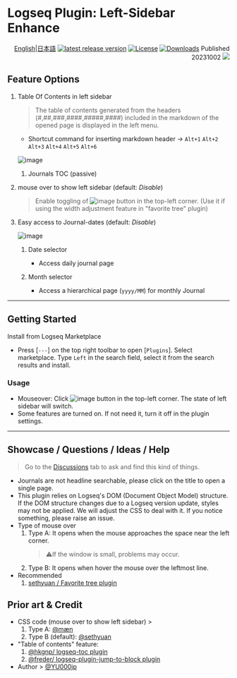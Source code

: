 # Logseq Plugin: Left-Sidebar Enhance

<div align="right">
 
[English](https://github.com/YU000jp/logseq-plugin-left-sidebar-enhance)|[日本語](https://github.com/YU000jp/logseq-plugin-left-sidebar-enhance/blob/main/readme.ja.md) [![latest release version](https://img.shields.io/github/v/release/YU000jp/logseq-plugin-left-sidebar-enhance)](https://github.com/YU000jp/logseq-plugin-left-sidebar-enhance/releases)
[![License](https://img.shields.io/github/license/YU000jp/logseq-plugin-left-sidebar-enhance?color=blue)](https://github.com/YU000jp/logseq-plugin-left-sidebar-enhance/LICENSE)
[![Downloads](https://img.shields.io/github/downloads/YU000jp/logseq-plugin-left-sidebar-enhance/total.svg)](https://github.com/YU000jp/logseq-plugin-left-sidebar-enhance/releases)
 Published 20231002 <a href="https://www.buymeacoffee.com/yu000japan"><img src="https://img.buymeacoffee.com/button-api/?text=Buy me a pizza&emoji=🍕&slug=yu000japan&button_colour=FFDD00&font_colour=000000&font_family=Poppins&outline_colour=000000&coffee_colour=ffffff" /></a>
 </div>

## Feature Options

1. Table Of Contents in left sidebar
   > The table of contents generated from the headers (#,##,###,####,#####,####) included in the markdown of the opened page is displayed in the left menu.
   - Shortcut command for inserting markdown header -> `Alt+1` `Alt+2` `Alt+3` `Alt+4` `Alt+5` `Alt+6`

   ![image](https://github.com/YU000jp/logseq-plugin-left-sidebar-enhance/assets/111847207/d5da0ec4-41cc-4c17-ae1b-9853fd040661)
   1. Journals TOC (passive)
1. mouse over to show left sidebar (default: *Disable*)
   > Enable toggling of ![image](https://github.com/YU000jp/logseq-plugin-left-sidebar-enhance/assets/111847207/8e3efccf-27e9-4332-b431-9765a69463a9) button in the top-left corner. (Use it if using the width adjustment feature in "favorite tree" plugin)

1. Easy access to Journal-dates (default: *Disable*)

   ![image](https://github.com/YU000jp/logseq-plugin-left-sidebar-enhance/assets/111847207/ec42967a-4c66-4d02-9765-782772dbb18e)

   1. Date selector
      - Access daily journal page

   1. Month selector
      - Access a hierarchical page (`yyyy/MM`) for monthly Journal

---

## Getting Started

Install from Logseq Marketplace

  - Press [`---`] on the top right toolbar to open [`Plugins`]. Select marketplace. Type `Left` in the search field, select it from the search results and install.

### Usage

- Mouseover: Click ![image](https://github.com/YU000jp/logseq-plugin-left-sidebar-enhance/assets/111847207/8e3efccf-27e9-4332-b431-9765a69463a9)
 button in the top-left corner. The state of left sidebar will switch.
- Some features are turned on. If not need it, turn it off in the plugin settings.

---

## Showcase / Questions / Ideas / Help

> Go to the [Discussions](https://github.com/YU000jp/logseq-plugin-left-sidebar-enhance/discussions) tab to ask and find this kind of things.

- Journals are not headline searchable, please click on the title to open a single page.
- This plugin relies on Logseq's DOM (Document Object Model) structure. If the DOM structure changes due to a Logseq version update, styles may not be applied. We will adjust the CSS to deal with it. If you notice something, please raise an issue.
- Type of mouse over
  1. Type A: It opens when the mouse approaches the space near the left corner.
      > ⚠️If the window is small, problems may occur.
  1. Type B: It opens when hover the mouse over the leftmost line.
- Recommended
  1. [sethyuan / Favorite tree plugin](https://github.com/sethyuan/logseq-plugin-favorite-tree)

## Prior art & Credit

- CSS code (mouse over to show left sidebar) >
  1. Type A: [@mæn](https://discord.com/channels/725182569297215569/775936939638652948/1155251493486727338) 
  1. Type B (default): [@sethyuan](https://github.com/YU000jp/logseq-plugin-left-sidebar-enhance/issues/1#issue-1910716211)
- "Table of contents" feature:
  1. [@hkgnp/ logseq-toc plugin](https://github.com/hkgnp/logseq-toc-plugin/)
  1. [@freder/ logseq-plugin-jump-to-block plugin](https://github.com/freder/logseq-plugin-jump-to-block/)
- Author > [@YU000jp](https://github.com/YU000jp)
